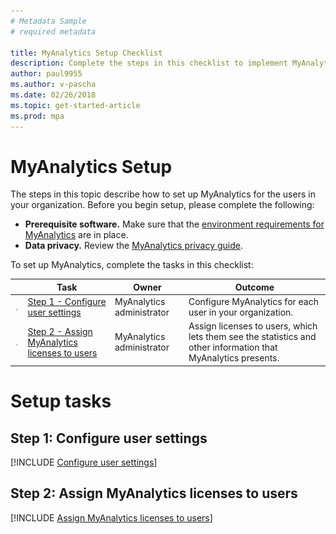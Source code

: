 ```yaml
---
# Metadata Sample
# required metadata

title: MyAnalytics Setup Checklist
description: Complete the steps in this checklist to implement MyAnalytics in your organization
author: paul9955
ms.author: v-pascha
ms.date: 02/26/2018
ms.topic: get-started-article
ms.prod: mpa
---
```


# MyAnalytics Setup 

<!-- The following is shortened. OK with MyA team like this? -->

The steps in this topic describe how to set up MyAnalytics for the users in your organization. Before you begin setup, please complete the following: 
 * **Prerequisite software.** Make sure that the [environment requirements for MyAnalytics](../Overview/Environment-Requirements.md) are in place. 
 * **Data privacy.** Review the [MyAnalytics privacy guide](../Overview/Privacy-Guide.md).

<!-- TRYING THIS OUT

## Preliminary review tasks

To prepare for setting up MyAnalytics, review the following articles:  

| Review this article | Owner | Outcome |
|------|-------|---------|
| [Environment requirements for MyAnalytics](#preliminary-review-tasks) | MyAnalytics administrator | Review this list of requirements to determine whether you are ready to set up MyAnalytics. |
| [MyAnalytics privacy guide](#preliminary-review-tasks)  | MyAnalytics administrator | Review this overview of the types of data collected and used by MyAnalytics, and how privacy, choice, and controls were incorporated into its design.  |

## Setup tasks

-->

To set up MyAnalytics<!--for users in your organization-->, complete the tasks in this checklist: 

| | Task | Owner | Outcome |
|---|------|-------|---------|
| <img src="../../Images/Team-adopt-plan-checklist-box.PNG"> | [Step 1 - Configure user settings](#step-1-configure-user-settings)  | MyAnalytics administrator | Configure MyAnalytics for each user in your organization.  |
| <img src="../../Images/Team-adopt-plan-checklist-box.PNG"> | [Step 2 - Assign MyAnalytics licenses to users](#step-2-assign-myanalytics-licenses-to-users)  | MyAnalytics administrator | Assign licenses to users, which lets them see the statistics and other information that MyAnalytics presents.   |

<!-- 

# Preliminary review tasks

<!-- ## Environment requirements for MyAnalytics 

[!INCLUDE [Review the environment requirements for MyAnalytics](../Overview/Environment-Requirements.md)] 

<!-- ## MyAnalytics privacy guide 

[!INCLUDE [Review the MyAnalytics privacy guide](../Overview/Privacy-Guide.md)] 

-->


# Setup tasks


## Step 1: Configure user settings

[!INCLUDE [Configure user settings](../Setup/Configure-MyA-User-Settings.md)] 

## Step 2: Assign MyAnalytics licenses to users

[!INCLUDE [Assign MyAnalytics licenses to users](../Setup/Assign-Licenses.md)] 


